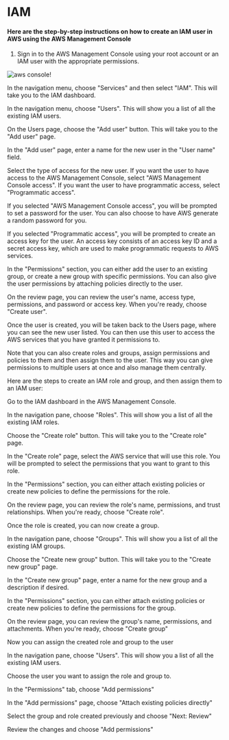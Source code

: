 # IAM
#### Here are the step-by-step instructions on how to create an IAM user in AWS using the AWS Management Console

1. Sign in to the AWS Management Console using your root account or an IAM user with the appropriate permissions.

![aws console!](/https://github.com/babikolli/IAM/blob/main/Screenshot_20230123_162853.png?raw=true)

In the navigation menu, choose "Services" and then select "IAM". This will take you to the IAM dashboard.

In the navigation menu, choose "Users". This will show you a list of all the existing IAM users.

On the Users page, choose the "Add user" button. This will take you to the "Add user" page.

In the "Add user" page, enter a name for the new user in the "User name" field.

Select the type of access for the new user. If you want the user to have access to the AWS Management Console, select "AWS Management Console access". If you want the user to have programmatic access, select "Programmatic access".

If you selected "AWS Management Console access", you will be prompted to set a password for the user. You can also choose to have AWS generate a random password for you.

If you selected "Programmatic access", you will be prompted to create an access key for the user. An access key consists of an access key ID and a secret access key, which are used to make programmatic requests to AWS services.

In the "Permissions" section, you can either add the user to an existing group, or create a new group with specific permissions. You can also give the user permissions by attaching policies directly to the user.

On the review page, you can review the user's name, access type, permissions, and password or access key. When you're ready, choose "Create user".

Once the user is created, you will be taken back to the Users page, where you can see the new user listed. You can then use this user to access the AWS services that you have granted it permissions to.

Note that you can also create roles and groups, assign permissions and policies to them and then assign them to the user. This way you can give permissions to multiple users at once and also manage them centrally.

 

Here are the steps to create an IAM role and group, and then assign them to an IAM user:

Go to the IAM dashboard in the AWS Management Console.

In the navigation pane, choose "Roles". This will show you a list of all the existing IAM roles.

Choose the "Create role" button. This will take you to the "Create role" page.

In the "Create role" page, select the AWS service that will use this role. You will be prompted to select the permissions that you want to grant to this role.

In the "Permissions" section, you can either attach existing policies or create new policies to define the permissions for the role.

On the review page, you can review the role's name, permissions, and trust relationships. When you're ready, choose "Create role".

Once the role is created, you can now create a group.

In the navigation pane, choose "Groups". This will show you a list of all the existing IAM groups.

Choose the "Create new group" button. This will take you to the "Create new group" page.

In the "Create new group" page, enter a name for the new group and a description if desired.

In the "Permissions" section, you can either attach existing policies or create new policies to define the permissions for the group.

On the review page, you can review the group's name, permissions, and attachments. When you're ready, choose "Create group"

Now you can assign the created role and group to the user

In the navigation pane, choose "Users". This will show you a list of all the existing IAM users.

Choose the user you want to assign the role and group to.

In the "Permissions" tab, choose "Add permissions"

In the "Add permissions" page, choose "Attach existing policies directly"

Select the group and role created previously and choose "Next: Review"

Review the changes and choose "Add permissions"
